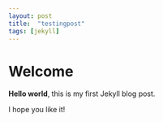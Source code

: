 ```yaml
---
layout: post
title:  "testingpost"
tags: [jekyll] 
---
```


# Welcome

**Hello world**, this is my first Jekyll blog post.

I hope you like it!
